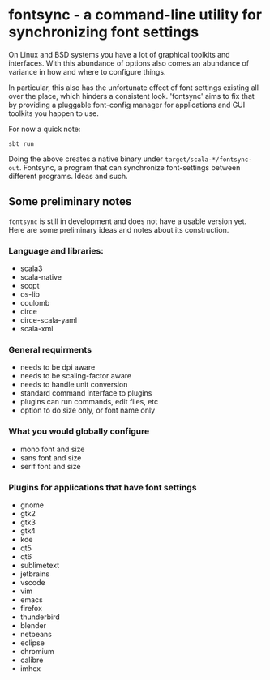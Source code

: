 # fontsync - a command-line utility for synchronizing font settings

On Linux and BSD systems you have a lot of graphical toolkits and interfaces.
With this abundance of options also comes an abundance of variance in how and
where to configure things.

In particular, this also has the unfortunate effect of font settings existing
all over the place, which hinders a consistent look. 'fontsync' aims to fix
that by providing a pluggable font-config manager for applications and GUI
toolkits you happen to use.

For now a quick note:

    sbt run

Doing the above creates a native binary under `target/scala-*/fontsync-out`.
Fontsync, a program that can synchronize font-settings between different
programs. Ideas and such.

## Some preliminary notes

`fontsync` is still in development and does not have a usable version yet. Here
are some preliminary ideas and notes about its construction.

### Language and libraries:

  * scala3
  * scala-native
  * scopt
  * os-lib
  * coulomb
  * circe
  * circe-scala-yaml
  * scala-xml

### General requirments

  * needs to be dpi aware
  * needs to be scaling-factor aware
  * needs to handle unit conversion
  * standard command interface to plugins
  * plugins can run commands, edit files, etc
  * option to do size only, or font name only

### What you would globally configure

  * mono font and size
  * sans font and size
  * serif font and size

### Plugins for applications that have font settings

  * gnome
  * gtk2
  * gtk3
  * gtk4
  * kde
  * qt5
  * qt6
  * sublimetext
  * jetbrains
  * vscode
  * vim
  * emacs
  * firefox
  * thunderbird
  * blender
  * netbeans
  * eclipse
  * chromium
  * calibre
  * imhex

